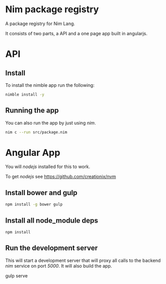 # Nim package registry

A package registry for Nim Lang.

It consists of two parts, a API and a one page app built in angularjs.

# API

## Install

To install the nimble app run the following:

```bash
nimble install -y
```

## Running the app

You can also run the app by just using *nim*.

```bash
nim c --run src/package.nim
```

# Angular App

You will *nodejs* installed for this to work.

To get *nodejs* see https://github.com/creationix/nvm

## Install bower and gulp

```bash
npm install -g bower gulp
```

## Install all node_module deps

```bash
npm install
```

## Run the development server

This will start a development server that will proxy all calls to the backend
*nim* service on port *5000*. It will also build the app.

gulp serve